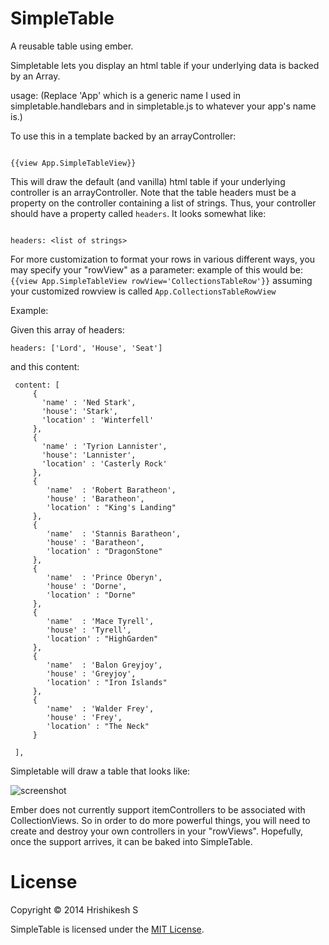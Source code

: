 SimpleTable
===========

A reusable table using ember.

Simpletable lets you display an html table if your underlying data is backed by an Array.

usage:
(Replace 'App' which is a generic name I used in simpletable.handlebars and in simpletable.js to whatever your app's name is.)

To use this in a template backed by an arrayController:
```

{{view App.SimpleTableView}}

```
This will draw the default (and vanilla) html table if your underlying controller is an arrayController. Note that the table headers must be a property on the controller containing a list of strings. Thus, your controller should have a property called `headers`. It looks somewhat like:
```

headers: <list of strings>

```
For more customization to format your rows in various different ways, you may specify your "rowView" as a parameter:
example of this would be: `{{view App.SimpleTableView rowView='CollectionsTableRow'}}` assuming your customized rowview is called  `App.CollectionsTableRowView`

Example:

Given this array of headers:

```
headers: ['Lord', 'House', 'Seat']

```
and this content:

```
 content: [
     {
       'name' : 'Ned Stark',
       'house': 'Stark',
       'location' : 'Winterfell'
     },
     {
       'name' : 'Tyrion Lannister',
       'house': 'Lannister',
       'location' : 'Casterly Rock'
     },
     {
        'name'  : 'Robert Baratheon',
        'house' : 'Baratheon',
        'location' : "King's Landing"
     },
     {
        'name'  : 'Stannis Baratheon',
        'house' : 'Baratheon',
        'location' : "DragonStone"
     },
     {
        'name'  : 'Prince Oberyn',
        'house' : 'Dorne',
        'location' : "Dorne"
     },
     {
        'name'  : 'Mace Tyrell',
        'house' : 'Tyrell',
        'location' : "HighGarden"
     },
     {
        'name'  : 'Balon Greyjoy',
        'house' : 'Greyjoy',
        'location' : "Iron Islands"
     },
     {
        'name'  : 'Walder Frey',
        'house' : 'Frey',
        'location' : "The Neck"
     }

 ],

```
Simpletable will draw a table that looks like:

![screenshot](https://raw.githubusercontent.com/hrishikeshs/SimpleTable/master/table.png "screenshot")


Ember does not currently support itemControllers to be associated with CollectionViews. So in order to do more powerful things, you will need to create and destroy your own controllers in your "rowViews". Hopefully, once the support arrives, it can be baked into SimpleTable.

License
========
Copyright © 2014 Hrishikesh S

SimpleTable is licensed under the <a href="http://www.opensource.org/licenses/MIT">MIT License</a>.


